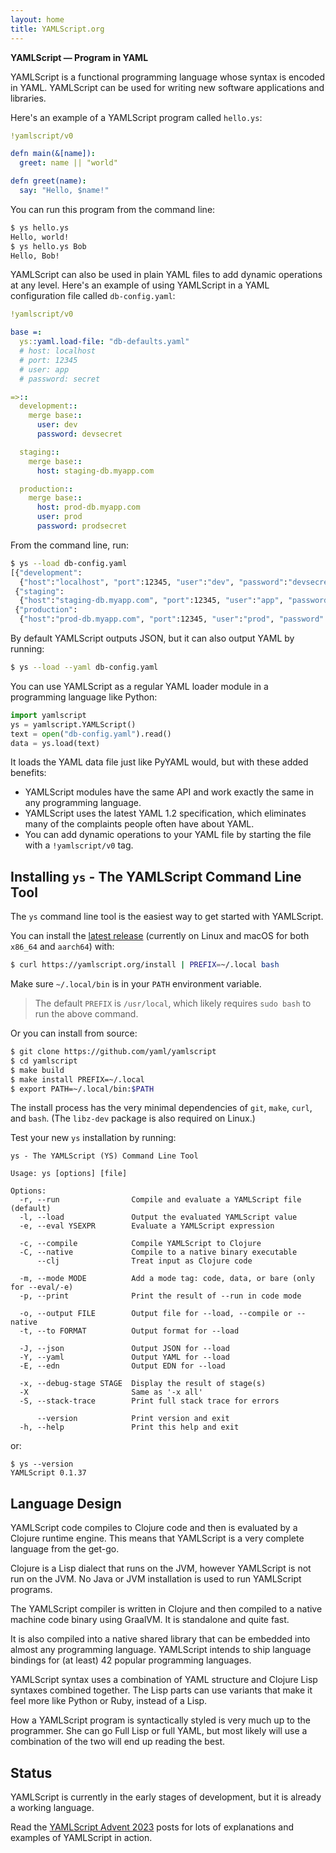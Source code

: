 ```yaml
---
layout: home
title: YAMLScript.org
---
```


**YAMLScript — Program in YAML**

YAMLScript is a functional programming language whose syntax is encoded in
YAML.
YAMLScript can be used for writing new software applications and libraries.

Here's an example of a YAMLScript program called `hello.ys`:

```yaml
!yamlscript/v0

defn main(&[name]):
  greet: name || "world"

defn greet(name):
  say: "Hello, $name!"
```

You can run this program from the command line:

```bash
$ ys hello.ys
Hello, world!
$ ys hello.ys Bob
Hello, Bob!
```

YAMLScript can also be used in plain YAML files to add dynamic operations at any
level.
Here's an example of using YAMLScript in a YAML configuration file called
`db-config.yaml`:

```yaml
!yamlscript/v0

base =:
  ys::yaml.load-file: "db-defaults.yaml"
  # host: localhost
  # port: 12345
  # user: app
  # password: secret

=>::
  development::
    merge base::
      user: dev
      password: devsecret

  staging::
    merge base::
      host: staging-db.myapp.com

  production::
    merge base::
      host: prod-db.myapp.com
      user: prod
      password: prodsecret
```

From the command line, run:

```bash
$ ys --load db-config.yaml
[{"development":
  {"host":"localhost", "port":12345, "user":"dev", "password":"devsecret"}},
 {"staging":
  {"host":"staging-db.myapp.com", "port":12345, "user":"app", "password":"secret"}},
 {"production":
  {"host":"prod-db.myapp.com", "port":12345, "user":"prod", "password": "prodsecret"}}]
```

By default YAMLScript outputs JSON, but it can also output YAML by running:

```bash
$ ys --load --yaml db-config.yaml
```

You can use YAMLScript as a regular YAML loader module in a programming language
like Python:

```python
import yamlscript
ys = yamlscript.YAMLScript()
text = open("db-config.yaml").read()
data = ys.load(text)
```

It loads the YAML data file just like PyYAML would, but with these added
benefits:

* YAMLScript modules have the same API and work exactly the same in any
  programming language.
* YAMLScript uses the latest YAML 1.2 specification, which eliminates many of
  the complaints people often have about YAML.
* You can add dynamic operations to your YAML file by starting the file with a
  `!yamlscript/v0` tag.


## Installing `ys` - The YAMLScript Command Line Tool

The `ys` command line tool is the easiest way to get started with YAMLScript.

You can install the [latest release](
https://github.com/yaml/yamlscript/releases) (currently on Linux and macOS for
both `x86_64` and `aarch64`) with:

```bash
$ curl https://yamlscript.org/install | PREFIX=~/.local bash
```

Make sure `~/.local/bin` is in your `PATH` environment variable.

> The default `PREFIX` is `/usr/local`, which likely requires `sudo bash` to run
the above command.

Or you can install from source:

```bash
$ git clone https://github.com/yaml/yamlscript
$ cd yamlscript
$ make build
$ make install PREFIX=~/.local
$ export PATH=~/.local/bin:$PATH
```

The install process has the very minimal dependencies of `git`, `make`, `curl`,
and `bash`.
(The `libz-dev` package is also required on Linux.)

Test your new `ys` installation by running:

```text
ys - The YAMLScript (YS) Command Line Tool

Usage: ys [options] [file]

Options:
  -r, --run                Compile and evaluate a YAMLScript file (default)
  -l, --load               Output the evaluated YAMLScript value
  -e, --eval YSEXPR        Evaluate a YAMLScript expression

  -c, --compile            Compile YAMLScript to Clojure
  -C, --native             Compile to a native binary executable
      --clj                Treat input as Clojure code

  -m, --mode MODE          Add a mode tag: code, data, or bare (only for --eval/-e)
  -p, --print              Print the result of --run in code mode

  -o, --output FILE        Output file for --load, --compile or --native
  -t, --to FORMAT          Output format for --load

  -J, --json               Output JSON for --load
  -Y, --yaml               Output YAML for --load
  -E, --edn                Output EDN for --load

  -x, --debug-stage STAGE  Display the result of stage(s)
  -X                       Same as '-x all'
  -S, --stack-trace        Print full stack trace for errors

      --version            Print version and exit
  -h, --help               Print this help and exit
```

or:

```text
$ ys --version
YAMLScript 0.1.37
```

## Language Design

YAMLScript code compiles to Clojure code and then is evaluated by a Clojure
runtime engine.
This means that YAMLScript is a very complete language from the get-go.

Clojure is a Lisp dialect that runs on the JVM, however YAMLScript is not run on
the JVM.
No Java or JVM installation is used to run YAMLScript programs.

The YAMLScript compiler is written in Clojure and then compiled to a native
machine code binary using GraalVM.
It is standalone and quite fast.

It is also compiled into a native shared library that can be embedded into
almost any programming language.
YAMLScript intends to ship language bindings for (at least) 42 popular
programming languages.

YAMLScript syntax uses a combination of YAML structure and Clojure Lisp syntaxes
combined together.
The Lisp parts can use variants that make it feel more like Python or Ruby,
instead of a Lisp.

How a YAMLScript program is syntactically styled is very much up to the
programmer.
She can go Full Lisp or full YAML, but most likely will use a combination of
the two will end up reading the best.


## Status

YAMLScript is currently in the early stages of development, but it is already
a working language.

Read the [YAMLScript Advent 2023](https://yamlscript.org/posts/advent-2023/)
posts for lots of explanations and examples of YAMLScript in action.

<!--
See the [YAMLScript Docs](https://yamlscript.org/doc/) for more information.
-->
